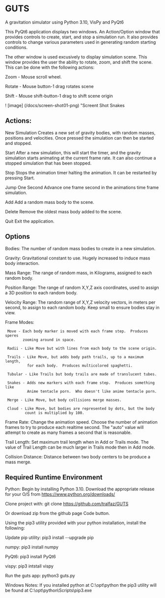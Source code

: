 # GUTS

A gravitation simulator using Python 3.10, VisPy and PyQt6

This PyQt6 application displays two windows.  An Action/Option window that
provides controls to create, start, and stop a simulation run.  It also
provides controls to change various parameters used in generating random
starting conditions.

The other window is used excusively to display simulation scene.  This window
provides the user the ability to rotate, zoom, and shift the scene.  This can
be done with the following actions:

   Zoom - Mouse scroll wheel.

   Rotate - Mouse button-1 drag rotates scene

   Shift - Mouse shift-button-1 drag to shift scene origin

! [image] (/docs/screen-shot01-png) "Screent Shot Snakes

Actions:
---------------------------------
  New Simulation
     Creates a new set of gravity bodies, with random masses, positions and
     velocities.  Once pressed the simulation can then be started and stopped.

  Start
     After a new simulation, this will start the timer, and the gravity
     simulation starts animating at the current frame rate.  It can also
     continue a stopped simulation that has been stopped.

  Stop
     Stops the animation timer halting the animation.  It can be restarted by
     pressing Start.

  Jump One Second
     Advance one frame second in the animations time frame simulation.

  Add
     Add a random mass body to the scene.

  Delete
     Remove the oldest mass body added to the scene.

  Quit
     Exit the application.


Options
----------------------------------
  Bodies:
     The number of random mass bodies to create in a new simulation.

  Gravity:
     Gravitational constant to use.  Hugely increased to induce mass body
     interaction. 

  Mass Range:
     The range of random mass, in Kilograms, assigned to each random body.

  Position Range:
     The range of random X,Y,Z axis  coordinates, used to assign a 3D position
     to each random body.

  Velocity Range:
     The random range of X,Y,Z velocity vectors, in meters per second, to
     assign to each random body.  Keep small to ensure bodies stay in view.

  Frame Modes:
  
     Move - Each body marker is moved with each frame step.  Produces speres 
            zooming around in space.

     Radii - Like Move but with lines from each body to the scene origin.

     Trails - Like Move, but adds body path trails, up to a maximum length,
              for each body.  Produces multicolored spaghetti.

     Tubular - Like Trails but body trails are made of translucent tubes.

     Snakes - Adds new markers with each frame step.  Produces something like
              Anime tentacle porn.  Who doesn't like anime tentacle porn.

     Merge - Like Move, but body collisions merge masses.

     Cloud - Like Move, but bodies are represented by dots, but the body
             count is multiplied by 100.


  Frame Rate:
     Change the animation speed.  Choose the number of animation frames to try
     to produce each realtime second.  The "auto" value will attempt to create
     as many frames a second that is reasonable.

  Trail Length:
     Set maximum trail length when in Add or Trails mode.  The value of Trail
     Length can be much larger in Trails mode then in Add mode.

  Collision Distance:
     Distance between two body centers to be produce a mass merge.


Required Runtime Environment
-----------------------------------------
Python:
   Begin by installing Python 3.10.  Download the appropriate release for your
   O/S from https://www.python.org/downloads/

Clone project with:
   git clone https://github.com/tralfaz/GUTS

Or download zip from the github page Code button.

Using the pip3 utility provided with your python installation, install
the following:

  Update pip utility:
     pip3 install --upgrade pip

  numpy:
     pip3 install numpy

  PyQt6:
     pip3 install PyQt6

  vispy:
     pip3 intstall vispy


  Run the guts app:
     python3 guts.py

Windows Notes:
  If you installed python at C:\opt\python the pip3 utility will be found at
  C:\opt\python\Scripts\pip3.exe